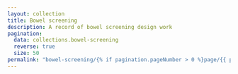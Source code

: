 ```yaml
---
layout: collection
title: Bowel screening
description: A record of bowel screening design work
pagination:
  data: collections.bowel-screening
  reverse: true
  size: 50
permalink: "bowel-screening/{% if pagination.pageNumber > 0 %}page/{{ pagination.pageNumber + 1 }}{% endif %}/"
---
```

